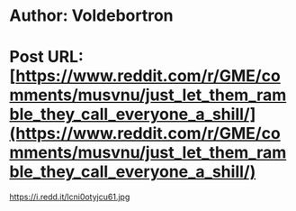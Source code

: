 # Author: Voldebortron
# Post URL: [https://www.reddit.com/r/GME/comments/musvnu/just_let_them_ramble_they_call_everyone_a_shill/](https://www.reddit.com/r/GME/comments/musvnu/just_let_them_ramble_they_call_everyone_a_shill/)


https://i.redd.it/lcni0otyjcu61.jpg